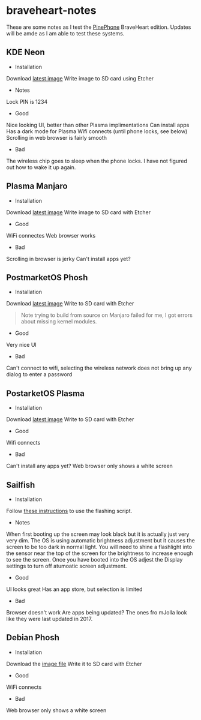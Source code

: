 # braveheart-notes

These are some notes as I test the [PinePhone](https://wiki.pine64.org/index.php/PinePhone) BraveHeart edition.  Updates will be amde as I am able to test these systems.

## KDE Neon
- Installation

Download [latest image](https://images.plasma-mobile.org/pinephone/)
Write image to SD card using Etcher

- Notes

Lock PIN is 1234
 
- Good

Nice looking UI, better than other Plasma implimentations
Can install apps
Has a dark mode for Plasma
Wifi connects (until phone locks, see below)
Scrolling in web browser is fairly smooth

- Bad

The wireless chip goes to sleep when the phone locks.  I have not figured out how to wake it up again.

## Plasma Manjaro
- Installation

Download [latest image](https://osdn.net/projects/manjaro-arm/storage/pinephone/plasma-mobile/alpha3/)
Write image to SD card with Etcher

- Good

WiFi connectes
Web browser works

- Bad

Scrolling in browser is jerky
Can't install apps yet?

## PostmarketOS Phosh
- Installation

Download [latest image](http://images.postmarketos.org/pinephone/)
Write to SD card with Etcher

> Note trying to build from source on Manjaro failed for me, I got errors about missing kernel modules.

- Good

Very nice UI

- Bad

Can't connect to wifi, selecting the wireless network does not bring up any dialog to enter a password

## PostarketOS Plasma
- Installation

Download [latest image](http://images.postmarketos.org/pinephone/)
Write to SD card with Etcher

- Good

Wifi connects

- Bad

Can't install any apps yet?
Web browser only shows a white screen

## Sailfish
- Installation

Follow [these instructions](https://wiki.pine64.org/index.php/PinePhone_Software_Release#SailfishOS) to use the flashing script.

- Notes

When first booting up the screen may look black but it is actually just very very dim.  The OS is using automatic brightness adjustment but it causes the screen to be too dark in normal light.  You will need to shine a flashlight into the sensor near the top of the screen for the brightness to increase enough to see the screen.  Once you have booted into the OS adjest the Display settings to turn off atumoatic screen adjustment.

- Good

UI looks great
Has an app store, but selection is limited

- Bad

Browser doesn't work
Are apps being updated?  The ones fro mJolla look like they were last updated in 2017.

## Debian Phosh
- Installation

Download the [image file](https://people.collabora.com/~aferraris/pinephone/debian-pinephone.img.gz)
Write it to SD card with Etcher

- Good

WiFi connects

- Bad

Web browser only shows a white screen
